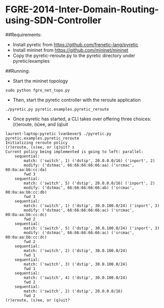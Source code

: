 FGRE-2014-Inter-Domain-Routing-using-SDN-Controller
===================================================

##Requirements:

- Install pyretic from https://github.com/frenetic-lang/pyretic
- Install mininet from https://github.com/mininet/mininet
- Copy the pyretic-reroute.py to the pyretic directory under pyretic/examples

##Running:

- Start the mininet topology

```
sudo python fgre_net_topo.py
```

- Then, start the pyretic controller with the reroute application

```
./pyretic.py pyretic.examples.pyretic_reroute
```

- Once pyretic has started, a CLI takes over offering three choices: (r)eroute, (s)ee, and (q)uit

```
laurent-laptop:pyretic lvanbever$ ./pyretic.py pyretic.examples.pyretic_reroute
Initializing reroute policy
(r)eroute, (s)ee, or (q)uit? s
Current policy being implemented is going to left: parallel:
    sequential:
        match: ('switch', 1) ('dstip', 20.0.0.0/16) ('inport', 2)
        modify: ('dstmac', 66:66:66:66:66:aa) ('srcmac', 00:0a:aa:bb:cc:da)
        fwd 3
    sequential:
        match: ('switch', 5) ('dstip', 20.0.0.0/16) ('inport', 2)
        modify: ('dstmac', 66:66:66:66:66:ab) ('srcmac', 00:0a:aa:bb:cc:db)
        fwd 3
    sequential:
        match: ('switch', 1) ('dstip', 30.0.100.0/24) ('inport', 3)
        modify: ('dstmac', 66:66:66:66:66:ac) ('srcmac', 00:0a:aa:bb:cc:dc)
        fwd 2
    sequential:
        match: ('switch', 5) ('dstip', 30.0.100.0/24) ('inport', 3)
        modify: ('dstmac', 66:66:66:66:66:ac) ('srcmac', 00:0a:aa:bb:cc:dc)
        fwd 2
    sequential:
        match: ('switch', 2) ('dstip', 30.0.100.0/24)
        fwd 1
    sequential:
        match: ('switch', 3) ('dstip', 30.0.100.0/24)
        fwd 1
    sequential:
        match: ('switch', 4) ('dstip', 30.0.100.0/24)
        fwd 2
    sequential:
        match: ('switch', 2) ('dstip', 20.0.0.0/16)
        fwd 2
(r)eroute, (s)ee, or (q)uit?
```

